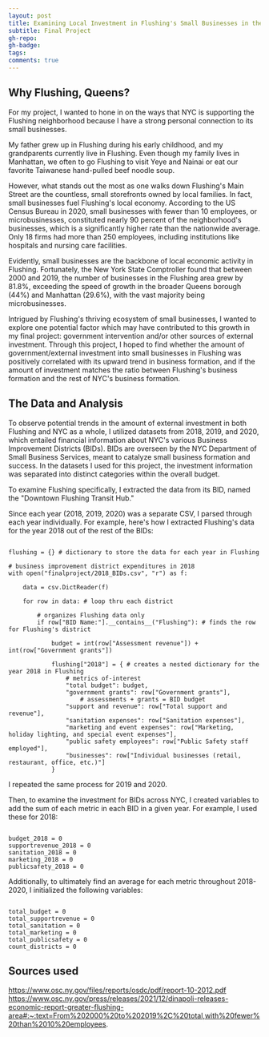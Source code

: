 ```yaml
---
layout: post
title: Examining Local Investment in Flushing's Small Businesses in the Context of NYC
subtitle: Final Project
gh-repo:
gh-badge:
tags:
comments: true
---
```


## Why Flushing, Queens?

For my project, I wanted to hone in on the ways that NYC is supporting the Flushing neighborhood because I have a strong personal connection to its small businesses.

My father grew up in Flushing during his early childhood, and my grandparents currently live in Flushing. Even though my family lives in Manhattan, we often to go Flushing to visit Yeye and Nainai or eat our favorite Taiwanese hand-pulled beef noodle soup.

However, what stands out the most as one walks down Flushing's Main Street are the countless, small storefronts owned by local families. In fact, small businesses fuel Flushing's local economy. According to the US Census Bureau in 2020, small businesses with fewer than 10 employees, or microbusinesses, constituted nearly 90 percent of the neighborhood's businesses, which is a significantly higher rate than the nationwide average. Only 18 firms had more than 250 employees, including institutions like hospitals and nursing care facilities.

Evidently, small businesses are the backbone of local economic activity in Flushing. Fortunately, the New York State Comptroller found that between 2000 and 2019, the number of businesses in the Flushing area grew by 81.8%, exceeding the speed of growth in the broader Queens borough (44%) and Manhattan (29.6%), with the vast majority being microbusinesses.

Intrigued by Flushing's thriving ecosystem of small businesses, I wanted to explore one potential factor which may have contributed to this growth in my final project: government intervention and/or other sources of external investment. Through this project, I hoped to find whether the amount of government/external investment into small businesses in Flushing was positively correlated with its upward trend in business formation, and if the amount of investment matches the ratio between Flushing's business formation and the rest of NYC's business formation.

## The Data and Analysis

To observe potential trends in the amount of external investment in both Flushing and NYC as a whole, I utilized datasets from 2018, 2019, and 2020, which entailed financial information about NYC's various Business Improvement Districts (BIDs). BIDs are overseen by the NYC Department of Small Business Services, meant to catalyze small business formation and success. In the datasets I used for this project, the investment information was separated into distinct categories within the overall budget.

To examine Flushing specifically, I extracted the data from its BID, named the "Downtown Flushing Transit Hub."

Since each year (2018, 2019, 2020) was a separate CSV, I parsed through each year individually. For example, here's how I extracted Flushing's data for the year 2018 out of the rest of the BIDs:

~~~

flushing = {} # dictionary to store the data for each year in Flushing

# business improvement district expenditures in 2018
with open("finalproject/2018_BIDs.csv", "r") as f: 

    data = csv.DictReader(f)

    for row in data: # loop thru each district

        # organizes Flushing data only
        if row["BID Name:"].__contains__("Flushing"): # finds the row for Flushing's district
            
            budget = int(row["Assessment revenue"]) + int(row["Government grants"])

            flushing["2018"] = { # creates a nested dictionary for the year 2018 in Flushing
                # metrics of-interest
                "total budget": budget,
                "government grants": row["Government grants"],
                    # assessments + grants = BID budget
                "support and revenue": row["Total support and revenue"],
                "sanitation expenses": row["Sanitation expenses"],
                "marketing and event expenses": row["Marketing, holiday lighting, and special event expenses"],
                "public safety employees": row["Public Safety staff employed"],
                "businesses": row["Individual businesses (retail, restaurant, office, etc.)"]
            }
~~~

I repeated the same process for 2019 and 2020.

Then, to examine the investment for BIDs across NYC, I created variables to add the sum of each metric in each BID in a given year. For example, I used these for 2018:

~~~

budget_2018 = 0
supportrevenue_2018 = 0
sanitation_2018 = 0
marketing_2018 = 0
publicsafety_2018 = 0

~~~

Additionally, to ultimately find an average for each metric throughout 2018-2020, I initialized the following variables:

~~~

total_budget = 0
total_supportrevenue = 0
total_sanitation = 0
total_marketing = 0
total_publicsafety = 0
count_districts = 0

~~~

## Sources used

https://www.osc.ny.gov/files/reports/osdc/pdf/report-10-2012.pdf
https://www.osc.ny.gov/press/releases/2021/12/dinapoli-releases-economic-report-greater-flushing-area#:~:text=From%202000%20to%202019%2C%20total,with%20fewer%20than%2010%20employees.